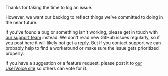 Thanks for taking the time to log an issue.

However, we want our backlog to reflect things we've committed to doing in the near future.

If you've found a bug or something isn't working, please get in touch with [our support team](https://octopus.com/support) instead. We don't read new GitHub issues regularly, so if you post here it will likely not get a reply. But if you contact support we can probably help to find a workaround or make sure the issue gets prioritized properly.

If you have a suggestion or a feature request, please post it to [our UserVoice site](https://octopusdeploy.uservoice.com) so others can vote for it. 
